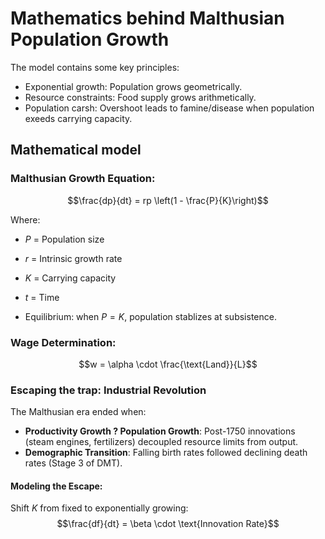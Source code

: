 # Mathematics behind Malthusian Population Growth

The model contains some key principles:
- Exponential growth: Population grows geometrically.
- Resource constraints: Food supply grows arithmetically.
- Population carsh: Overshoot leads to famine/disease when population exeeds carrying capacity.

## Mathematical model
### Malthusian Growth Equation:
$$\frac{dp}{dt} = rp \left(1 - \frac{P}{K}\right)$$

Where:
- $P$ = Population size
- $r$ = Intrinsic growth rate
- $K$ = Carrying capacity
- $t$ = Time

- Equilibrium: when $P = K$, population stablizes at subsistence.

### Wage Determination:
$$w = \alpha \cdot \frac{\text{Land}}{L}$$

### Escaping the trap: Industrial Revolution
The Malthusian era ended when:
- **Productivity Growth ? Population Growth**: Post-1750 innovations (steam engines, fertilizers) decoupled resource limits from output.
- **Demographic Transition**: Falling birth rates followed declining death rates (Stage 3 of DMT).

#### Modeling the Escape:
Shift $K$ from fixed to exponentially growing:
$$\frac{df}{dt} = \beta \cdot \text{Innovation Rate}$$
